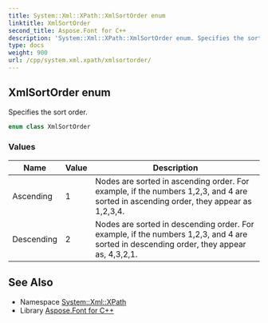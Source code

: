 ```yaml
---
title: System::Xml::XPath::XmlSortOrder enum
linktitle: XmlSortOrder
second_title: Aspose.Font for C++
description: 'System::Xml::XPath::XmlSortOrder enum. Specifies the sort order in C++.'
type: docs
weight: 900
url: /cpp/system.xml.xpath/xmlsortorder/
---
```

## XmlSortOrder enum


Specifies the sort order.

```cpp
enum class XmlSortOrder
```

### Values

| Name | Value | Description |
| --- | --- | --- |
| Ascending | 1 | Nodes are sorted in ascending order. For example, if the numbers 1,2,3, and 4 are sorted in ascending order, they appear as 1,2,3,4. |
| Descending | 2 | Nodes are sorted in descending order. For example, if the numbers 1,2,3, and 4 are sorted in descending order, they appear as, 4,3,2,1. |

## See Also

* Namespace [System::Xml::XPath](../)
* Library [Aspose.Font for C++](../../)
